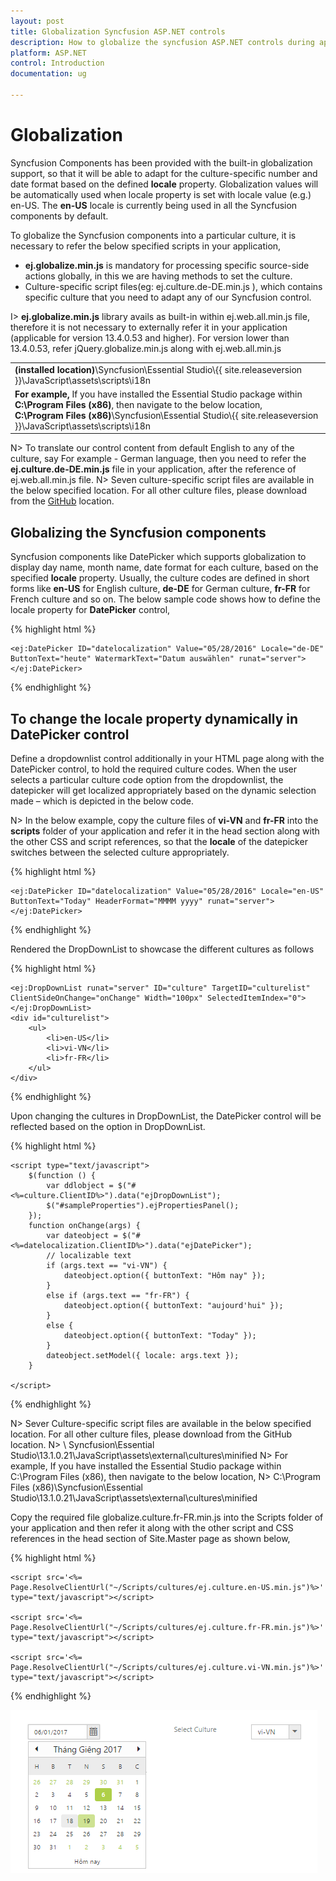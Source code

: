 ```yaml
---
layout: post
title: Globalization Syncfusion ASP.NET controls
description: How to globalize the syncfusion ASP.NET controls during application loading or dynamically.
platform: ASP.NET
control: Introduction
documentation: ug

---
```


# Globalization

Syncfusion Components has been provided with the built-in globalization support, so that it will be able to adapt for the culture-specific number and date format based on the defined **locale** property. Globalization values will be automatically used when locale property is set with locale value (e.g.) en-US. The **en-US** locale is currently being used in all the Syncfusion components by default. 

To globalize the Syncfusion components into a particular culture, it is necessary to refer the below specified scripts in your application,

* **ej.globalize.min.js** is mandatory for processing specific source-side actions globally, in this we are having methods to set the culture.
* Culture-specific script files(eg: ej.culture.de-DE.min.js ), which contains specific culture that you need to adapt any of our Syncfusion control.

I> **ej.globalize.min.js** library avails as built-in within ej.web.all.min.js file, therefore it is not necessary to externally refer it in your application (applicable for version 13.4.0.53 and higher). For version lower than 13.4.0.53, refer jQuery.globalize.min.js along with ej.web.all.min.js

<table>
<tr>
<td>
<b>(installed location)</b>\Syncfusion\Essential Studio\{{ site.releaseversion }}\JavaScript\assets\scripts\i18n
</td>
</tr>
<tr>
<td>
<b>For example,</b> If you have installed the Essential Studio package within <b>C:\Program Files (x86)</b>, then navigate to the below location,
<br/>
<b>C:\Program Files (x86)</b>\Syncfusion\Essential Studio\{{ site.releaseversion }}\JavaScript\assets\scripts\i18n
</td>
</tr>
</table>

N>   To translate our control content from default English to any of the culture, say For example - German language, then you need to refer the **ej.culture.de-DE.min.js** file in your application, after the reference of ej.web.all.min.js file.
N>   Seven culture-specific script files are available in the below specified location. For all other culture files, please download from the [GitHub](https://github.com/syncfusion/ej-global/tree/master/i18n) location.

## Globalizing the Syncfusion components

Syncfusion components like DatePicker which supports globalization to display day name, month name, date format for each culture, based on the specified **locale** property. Usually, the culture codes are defined in short forms like **en-US** for English culture, **de-DE** for German culture, **fr-FR** for French culture and so on. The below sample code shows how to define the locale property for **DatePicker** control,

{% highlight html %}

    <ej:DatePicker ID="datelocalization" Value="05/28/2016" Locale="de-DE" ButtonText="heute" WatermarkText="Datum auswählen" runat="server"></ej:DatePicker>

{% endhighlight %}

## To change the locale property dynamically in DatePicker control

Define a dropdownlist control additionally in your HTML page along with the DatePicker control, to hold the required culture codes. When the user selects a particular culture code option from the dropdownlist, the datepicker will get localized appropriately based on the dynamic selection made – which is depicted in the below code.

N> In the below example, copy the culture files of **vi-VN** and **fr-FR** into the **scripts** folder of your application and refer it in the head section along with the other CSS and script references, so that the **locale** of the datepicker switches between the selected culture appropriately.

{% highlight html %}

    <ej:DatePicker ID="datelocalization" Value="05/28/2016" Locale="en-US" ButtonText="Today" HeaderFormat="MMMM yyyy" runat="server"></ej:DatePicker>

{% endhighlight %}

Rendered the DropDownList to showcase the different cultures as follows

{% highlight html %}

    <ej:DropDownList runat="server" ID="culture" TargetID="culturelist" ClientSideOnChange="onChange" Width="100px" SelectedItemIndex="0"></ej:DropDownList>
    <div id="culturelist">
        <ul>
            <li>en-US</li>
            <li>vi-VN</li>
            <li>fr-FR</li>
        </ul>
    </div>

{% endhighlight %}

Upon changing the cultures in DropDownList, the DatePicker control will be reflected based on the option in DropDownList.

{% highlight html %}

    <script type="text/javascript">
        $(function () {
            var ddlobject = $("#<%=culture.ClientID%>").data("ejDropDownList");
            $("#sampleProperties").ejPropertiesPanel();
        });
        function onChange(args) {
            var dateobject = $("#<%=datelocalization.ClientID%>").data("ejDatePicker");
            // localizable text
            if (args.text == "vi-VN") {
                dateobject.option({ buttonText: "Hôm nay" });
            }
            else if (args.text == "fr-FR") {
                dateobject.option({ buttonText: "aujourd'hui" });
            }
            else {
                dateobject.option({ buttonText: "Today" });
            }
            dateobject.setModel({ locale: args.text });
        }

    </script>

{% endhighlight %}

N> Sever Culture-specific script files are available in the below specified location. For all other culture files, please download from the GitHub location.
N> <installed location>\ Syncfusion\Essential Studio\13.1.0.21\JavaScript\assets\external\cultures\minified 
N> For example, If you have installed the Essential Studio package within C:\Program Files (x86), then navigate to the below location,
N> C:\Program Files (x86)\Syncfusion\Essential Studio\13.1.0.21\JavaScript\assets\external\cultures\minified

Copy the required file globalize.culture.fr-FR.min.js into the Scripts folder of your application and then refer it along with the other script and CSS references in the head section of Site.Master page as shown below,

{% highlight html %}

    <script src='<%= Page.ResolveClientUrl("~/Scripts/cultures/ej.culture.en-US.min.js")%>' type="text/javascript"></script>

    <script src='<%= Page.ResolveClientUrl("~/Scripts/cultures/ej.culture.fr-FR.min.js")%>' type="text/javascript"></script>

    <script src='<%= Page.ResolveClientUrl("~/Scripts/cultures/ej.culture.vi-VN.min.js")%>' type="text/javascript"></script>

{% endhighlight %}

![](Core_images/Globalization1.png)
